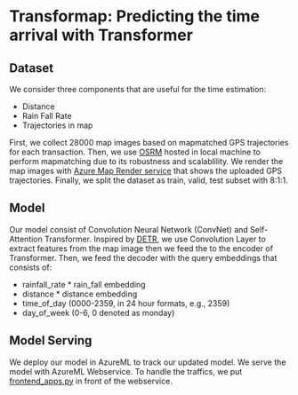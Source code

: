 # Transformap: Predicting the time arrival with Transformer

## Dataset
We consider three components that are useful for the time estimation:
- Distance
- Rain Fall Rate
- Trajectories in map

First, we collect 28000 map images based on mapmatched GPS trajectories for each transaction. 
Then, we use [OSRM](http://project-osrm.org/) hosted in local machine to perform mapmatching due to its robustness and scalablility.
We render the map images with [Azure Map Render service](https://docs.microsoft.com/en-us/rest/api/maps/render/getmapimage) that shows the uploaded GPS trajectories. Finally, we split the dataset as train, valid, test subset with 8:1:1.

## Model
Our model consist of Convolution Neural Network (ConvNet) and Self-Attention Transformer. Inspired by [DETR](https://github.com/facebookresearch/detr), we use Convolution Layer to extract features from the map image then we feed the to the encoder of Transformer. Then, we feed the decoder with the query embeddings that consists of:

- rainfall_rate * rain_fall embedding
- distance * distance embedding
- time_of_day (0000-2359, in 24 hour formats, e.g., 2359)
- day_of_week (0-6, 0 denoted as monday)

## Model Serving
We deploy our model in AzureML to track our updated model. We serve the model with AzureML Webservice. To handle the traffics, we put [frontend_apps.py](frontend_apps.py) in front of the webservice.
